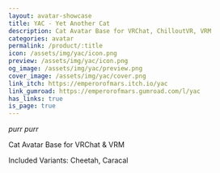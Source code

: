 ```yaml
---
layout: avatar-showcase
title: YAC - Yet Another Cat
description: Cat Avatar Base for VRChat, ChilloutVR, VRM
categories: avatar
permalink: /product/:title
icon: /assets/img/yac/icon.png
preview: /assets/img/yac/icon.png
og_image: /assets/img/yac/preview.png
cover_image: /assets/img/yac/cover.png
link_itch: https://emperorofmars.itch.io/yac
link_gumroad: https://emperorofmars.gumroad.com/l/yac
has_links: true
is_page: true
---
```

*purr purr*

Cat Avatar Base for VRChat & VRM

Included Variants: Cheetah, Caracal